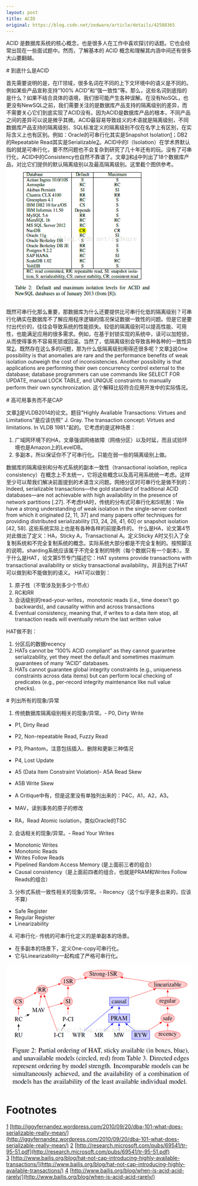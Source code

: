 ```yaml
---
layout: post
title: ACID
original: https://blog.csdn.net/zedware/article/details/42588365
---
```


ACID 是数据库系统的核心概念，也是很多人在工作中喜欢探讨的话题。它也会经常出现在一些面试题中。然而，了解基本的 ACID 概念和理解其内涵中间还有很多大山要翻越。

# 到底什么是ACID

首先需要说明的是，在IT领域，很多名词在不同的上下文环境中的语义是不同的。例如某些产品宣称支持“100% ACID”和“强一致性”等。那么，这些名词到底指的是什么？如果不结合具体的语境，我们很可能产生各种误解。在没有NoSQL，也更没有NewSQL之前，我们需要关注的是数据库产品支持的隔离级别的差异，而不需要关心它们到底实现了ACID没有。因为ACID是数据库产品的根本，不同产品之间的差异可以说是微乎其微。ACID最容易导致歧义的术语就是隔离级别，不同数据库产品支持的隔离级别、SQL标准定义的隔离级别不仅在名字上有区别，在实际含义上也有区别。例如：Oracle的可串行化其实是Snapshot
 Isolation[1]()；DB2的Repeatable Read其实是Serializable[2]()。ACID中的I（Isolation）在学术界默认指的就是可串行化，要不然问题也不会复杂到研究了几十年还有的玩。没有了可串行化，ACID中的Consistency也自然不靠谱了。文章[3]()和[4]()中列出了18个数据库产品，对比它们提供的默认隔离级别以及最高隔离级别。这里截个图供参考。
![](/images/acid-isolation-level.png "isolation-level")

既然可串行化那么重要，那数据库为什么还要提供比可串行化低的隔离级别？可串行化确实在数据库不了解应用程序逻辑的情况保证数据一致性的问题。但是它是要付出代价的，往往会导致系统的性能损失。较低的隔离级别可以提高性能、可用性，也能满足应用的很多需求。例如，在基于封锁实现的系统中，读可以加短锁，从而使得事务不容易死锁或回滚。当然了，低隔离级别会导致各种各种的一致性异常[2]()。既然存在这么多的问题，那为什么低隔离级别用得还很多呢？文章[3]()说One
 possibility is that anomalies are rare and the performance benefits of weak isolation outweigh the cost of inconsistencies. Another possibility is that applications are performing their own concurrency control external to the database; database programmers
 can use commands like SELECT FOR UPDATE, manual LOCK TABLE, and UNIQUE constraints to manually perform their own synchronization. 这个解释比较符合应用开发中的实际情况。

# 高可用事务而不是CAP

文章[3]()是VLDB2014的论文。题目"Highly Available Transactions: Virtues and Limitations"是应该仿照" J. Gray. The transaction
 concept: Virtues and limitations. In VLDB 1981."起的。它考虑的是这种场景：
1. 广域网环境下的HA，文章强调网络故障（网络分区）以及时延，而且试验环境也是Amazon上的LevelDB。
2. 多副本，所以保证你不了可串行化。只能在弱一些的隔离级别上做。

数据库的隔离级别和分布式系统的副本一致性（transactional isolation, replica consistency）在概念上不太统一，它将这些概念以及高可用系统统一考虑。这样至少可以帮我们解决前面提到的术语含义问题。网络分区时可串行化是做不到的：Indeed, serializable transactions—the gold standard of traditional ACID databases—are not achievable with high availability
 in the presence of network partitions [.27]. 不考虑HA时，传统的分布式可串行化和SI机制：We have a strong understanding of weak isolation in the single-server context from which it originated [2, 11, 37] and many papers offer techniques for providing distributed serializability
 [13, 24, 26, 41, 60] or snapshot isolation [42, 58]. 这些系统实际上也是有各种各样的前提条件的。
什么是HA，论文第4节对此做出了定义：HA，Sticky A，Transactional A。定义Sticky A时又引入了全复制系统和不完全复制系统的概念。实际系统大部分都是不完全复制的。按照脚注的说明，sharding系统应该属于不完全复制的特例（每个数据只有一个副本）。至于什么是HAT，论文第5节专门描述它：HAT systems provide transactions with transactional availability or sticky transactional availability。并且列出了HAT可以做到和不能做到的语义。
HAT可以做到：
1. 原子性（不管涉及到多少个节点）
2. RC和RR
3. 会话级别的read-your-writes，monotonic reads (i.e., time doesn’t go backwards), and causality within and across transactions
4. Eventual consistency, meaning that, if writes to a data item stop, all transaction reads will eventually return the last written value

HAT做不到：
1. 分区后的数据recency
2. HATs cannot be “100% ACID compliant” as they cannot guarantee serializability, yet they meet the default and sometimes maximum guarantees of many “ACID” databases.
3. HATs cannot guarantee global integrity constraints (e.g., uniqueness constraints across data items) but can perform local checking of predicates (e.g., per-record integrity maintenance like null value checks).

# 列出所有的现象/异常

1. 传统数据库隔离级别相关的现象/异常。- P0, Dirty Write
- P1, Dirty Read
- P2, Non-repeatable Read, Fuzzy Read
- P3, Phantom，注意包括插入、删除和更新三种情况
- P4, Lost Update
- A5 (Data Item Constraint Violation)- A5A Read Skew
- A5B Write Skew


- A Critique中有，但是这里没有单独列出来的：P4C，A1，A2，A3。
- MAV，读到事务的原子的修改
- RA，Read Atomic isolation，类似Oracle的TSC


2. 会话相关的现象/异常。- Read Your Writes
- Monotonic Writes
- Monotonic Reads
- Writes Follow Reads
- Pipelined Random Access Memory (是上面前三者的组合）
- Causal consistency（是上面前四者的组合，也就是PRAM和Writes Follow Reads的组合）

3. 分布式系统一致性相关的现象/异常。- Recency（这个似乎是多出来的，应该不算）
- Safe Register
- Regular Register
- Linearizability

4. 可串行化- 传统的可串行化定义的是单副本的场景。
- 在多副本的场景下，定义One-copy可串行化。
- 它与Linearizability一起构成了严格可串行化。

![](/images/acid-isolation-order.png "isolation-order")

# Footnotes

[1]() [http://iggyfernandez.wordpress.com/2010/09/20/dba-101-what-does-serializable-really-mean/](http://iggyfernandez.wordpress.com/2010/09/20/dba-101-what-does-serializable-really-mean/)
[2]() [http://research.microsoft.com/pubs/69541/tr-95-51.pdf](http://research.microsoft.com/pubs/69541/tr-95-51.pdf)
[3]() [http://www.bailis.org/blog/hat-not-cap-introducing-highly-available-transactions/](http://www.bailis.org/blog/hat-not-cap-introducing-highly-available-transactions/)
[4]() [http://www.bailis.org/blog/when-is-acid-acid-rarely/](http://www.bailis.org/blog/when-is-acid-acid-rarely/)

 